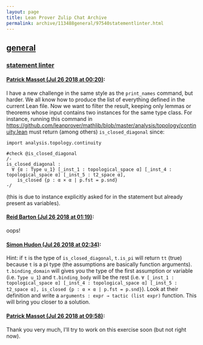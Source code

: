 ```yaml
---
layout: page
title: Lean Prover Zulip Chat Archive 
permalink: archive/113488general/97540statementlinter.html
---
```


## [general](index.html)
### [statement linter](97540statementlinter.html)

#### [Patrick Massot (Jul 26 2018 at 00:20)](https://leanprover.zulipchat.com/#narrow/stream/113488-general/topic/statement%20linter/near/130305793):
I have a new challenge in the same style as the `print_names` command, but harder. We all know how to produce the list of everything defined in the current Lean file. Now we want to filter the result, keeping only lemmas or theorems whose input contains two instances for the same type class. For instance, running this command in https://github.com/leanprover/mathlib/blob/master/analysis/topology/continuity.lean must return (among others) `is_closed_diagonal` since:
```lean
import analysis.topology.continuity

#check @is_closed_diagonal
/-
is_closed_diagonal :
  ∀ {α : Type u_1} [_inst_1 : topological_space α] [_inst_4 : topological_space α] [_inst_5 : t2_space α],
    is_closed {p : α × α | p.fst = p.snd}
-/
```
(this is due to instance explicitly asked for in the statement but already present as variables).

#### [Reid Barton (Jul 26 2018 at 01:19)](https://leanprover.zulipchat.com/#narrow/stream/113488-general/topic/statement%20linter/near/130308512):
oops!

#### [Simon Hudon (Jul 26 2018 at 02:34)](https://leanprover.zulipchat.com/#narrow/stream/113488-general/topic/statement%20linter/near/130312325):
Hint: if `t` is the type of `is_closed_diagonal`, `t.is_pi` will return `tt` (true) because `t` is a pi type (the assumptions are basically function arguments). `t.binding_domain` will gives you the type of the first assumption or variable  (i.e. `Type u_1`) and `t.binding_body` will be the rest (i.e. `∀ [_inst_1 : topological_space α] [_inst_4 : topological_space α] [_inst_5 : t2_space α], is_closed {p : α × α | p.fst = p.snd}`). Look at their definition and write a `arguments : expr → tactic (list expr)` function. This will bring you closer to a solution.

#### [Patrick Massot (Jul 26 2018 at 09:58)](https://leanprover.zulipchat.com/#narrow/stream/113488-general/topic/statement%20linter/near/130328113):
Thank you very much, I'll try to work on this exercise soon (but not right now).


